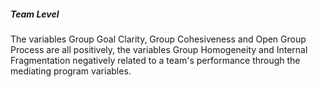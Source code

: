 ##### Team Level

The variables Group Goal Clarity, Group Cohesiveness and Open Group Process are all positively, the variables Group Homogeneity and Internal Fragmentation negatively related to a team's performance through the mediating program variables.

